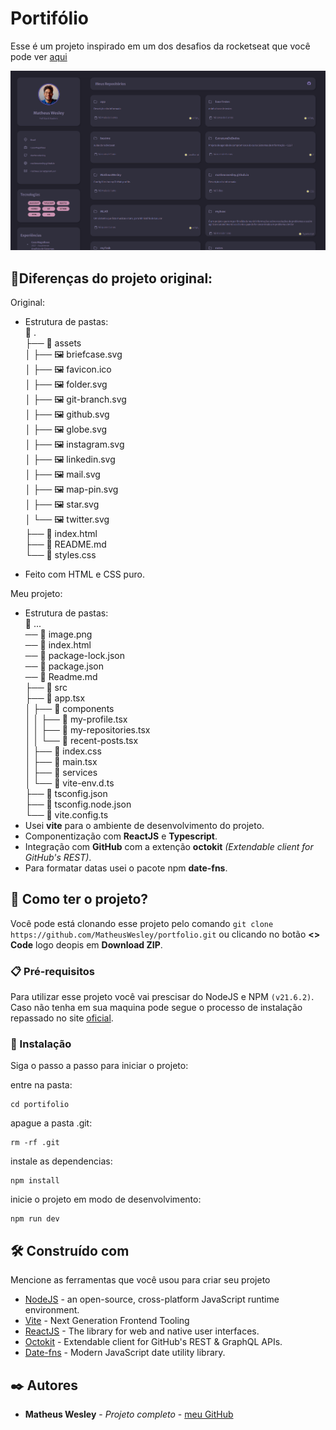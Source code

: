 # Portifólio

Esse é um projeto inspirado em um dos desafios da rocketseat que você pode ver [aqui](https://github.com/rocketseat-education/desafios-discover/tree/main/Desafios/portfolio)

![Meu Portifolio](img.png)

## 📍Diferenças do projeto original:
Original:
- Estrutura de pastas: \
📂 . \
├── 📂 assets \
│  ├── 🖼️ briefcase.svg \
│  ├── 🖼️ favicon.ico \
│  ├── 🖼️ folder.svg \
│  ├── 🖼️ git-branch.svg \
│  ├── 🖼️ github.svg \
│  ├── 🖼️ globe.svg \
│  ├── 🖼️ instagram.svg \
│  ├── 🖼️ linkedin.svg \
│  ├── 🖼️ mail.svg \
│  ├── 🖼️ map-pin.svg \
│  ├── 🖼️ star.svg \
│  └── 🖼️ twitter.svg \
├── 📄 index.html \
├── 📄 README.md \
└── 📄 styles.css

- Feito com HTML e CSS puro.

Meu projeto:
- Estrutura de pastas: \
📂 ... \
── 📄 image.png \
── 📄 index.html \
── 📄 package-lock.json \
── 📄 package.json \
── 📄 Readme.md \
├── 📂 src \
  ├── 📄 app.tsx \
│  ├── 📂 components \
│  │   ├── 📄 my-profile.tsx \
│  │   ├── 📄 my-repositories.tsx \
│  │   └── 📄 recent-posts.tsx \
│  ├── 📄 index.css \
│  ├── 📄 main.tsx \
│  ├── 📂 services \
│  └── 📄 vite-env.d.ts \
├── 📄 tsconfig.json \
├── 📄 tsconfig.node.json \
└── 📄 vite.config.ts
- Usei **vite** para o ambiente de desenvolvimento do projeto.
- Componentização com **ReactJS** e **Typescript**.
- Integração com **GitHub** com a extenção **octokit** _(Extendable client for GitHub's REST)_.
- Para formatar datas usei o pacote npm **date-fns**.
  


## 🚀 Como ter o projeto?

Você pode está clonando esse projeto pelo comando ``` git clone https://github.com/MatheusWesley/portfolio.git ``` ou clicando no botão **<> Code** logo deopis em **Download ZIP**. 

### 📋 Pré-requisitos

Para utilizar esse projeto você vai prescisar do NodeJS e NPM `(v21.6.2)`. Caso não tenha em sua maquina pode segue o processo de instalação repassado no site [oficial](https://nodejs.org/en).

### 🔧 Instalação

Siga o passo a passo para iniciar o projeto:

entre na pasta:
```
cd portifolio
```

apague a pasta .git:
```
rm -rf .git
```

instale as dependencias:
```
npm install
```

inicie o projeto em modo de desenvolvimento:
```
npm run dev
```

## 🛠️ Construído com

Mencione as ferramentas que você usou para criar seu projeto

* [NodeJS](https://nodejs.org/en) - an open-source, cross-platform JavaScript runtime environment.
* [Vite](https://vitejs.dev/) - Next Generation Frontend Tooling
* [ReactJS](https://react.dev/) - The library for web and native user interfaces.
* [Octokit](https://github.com/octokit/core.js/) - Extendable client for GitHub's REST & GraphQL APIs.
* [Date-fns](https://date-fns.org/) - Modern JavaScript date utility library.

## ✒️ Autores

* **Matheus Wesley** - *Projeto completo* - [meu GitHub](https://github.com/MatheusWesley)